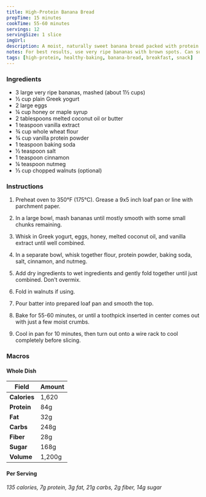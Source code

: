 ```yaml
---
title: High-Protein Banana Bread
prepTime: 15 minutes
cookTime: 55-60 minutes
servings: 12
servingSize: 1 slice
imgUrl:
description: A moist, naturally sweet banana bread packed with protein powder and Greek yogurt for a healthier twist on the classic treat.
notes: For best results, use very ripe bananas with brown spots. Can substitute vanilla protein powder with unflavored if preferred.
tags: [high-protein, healthy-baking, banana-bread, breakfast, snack]
---
```


### Ingredients
- 3 large very ripe bananas, mashed (about 1½ cups)
- ½ cup plain Greek yogurt
- 2 large eggs
- ¼ cup honey or maple syrup
- 2 tablespoons melted coconut oil or butter
- 1 teaspoon vanilla extract
- ¾ cup whole wheat flour
- ¾ cup vanilla protein powder
- 1 teaspoon baking soda
- ½ teaspoon salt
- 1 teaspoon cinnamon
- ¼ teaspoon nutmeg
- ⅓ cup chopped walnuts (optional)

### Instructions
1. Preheat oven to 350°F (175°C). Grease a 9x5 inch loaf pan or line with parchment paper.

2. In a large bowl, mash bananas until mostly smooth with some small chunks remaining.

3. Whisk in Greek yogurt, eggs, honey, melted coconut oil, and vanilla extract until well combined.

4. In a separate bowl, whisk together flour, protein powder, baking soda, salt, cinnamon, and nutmeg.

5. Add dry ingredients to wet ingredients and gently fold together until just combined. Don't overmix.

6. Fold in walnuts if using.

7. Pour batter into prepared loaf pan and smooth the top.

8. Bake for 55-60 minutes, or until a toothpick inserted in center comes out with just a few moist crumbs.

9. Cool in pan for 10 minutes, then turn out onto a wire rack to cool completely before slicing.

### Macros
#### Whole Dish
| Field | Amount |
| - | - |
| **Calories** | 1,620 |
| **Protein** | 84g |
| **Fat** | 32g |
| **Carbs** | 248g |
| **Fiber** | 28g |
| **Sugar** | 168g |
| **Volume** | 1,200g |

#### Per Serving
*135 calories, 7g protein, 3g fat, 21g carbs, 2g fiber, 14g sugar*